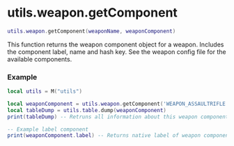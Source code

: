 # utils.weapon.getComponent

```lua
utils.weapon.getComponent(weaponName, weaponComponent)
```
This function returns the weapon component object for a weapon. Includes the component label, name and hash key. See the weapon config file for the available components.

### Example
```lua
local utils = M("utils")

local weaponComponent = utils.weapon.getComponent('WEAPON_ASSAULTRIFLE', "COMPONENT_ASSAULTRIFLE_CLIP_01")
local tableDump = utils.table.dump(weaponComponent)
print(tableDump) -- Retruns all information about this weapon component

-- Example label component
print(weaponComponent.label) -- Returns native label of weapon component
```